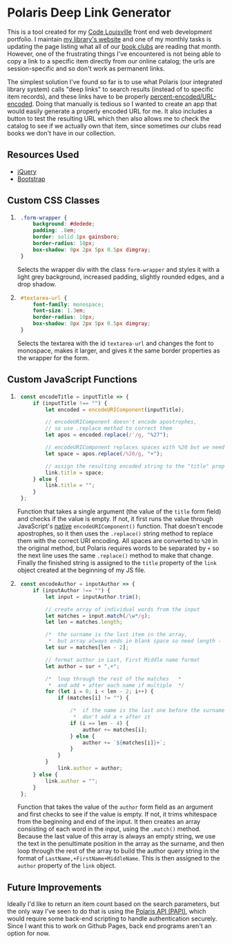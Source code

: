 # Polaris Deep Link Generator

This is a tool created for my [Code Louisville](https://codelouisville.org/) front end web development portfolio. I maintain [my library's website](https://jefflibrary.org) and one of my monthly tasks is updating the page listing what all of our [book clubs](https://jefflibrary.org/events/book-clubs) are reading that month. However, one of the frustrating things I've encountered is not being able to copy a link to a specific item directly from our online catalog; the urls are session-specific and so don't work as permanent links.

The simplest solution I've found so far is to use what Polaris (our integrated library system) calls "deep links" to search results (instead of to specific item records), and these links have to be properly [percent-encoded/URL-encoded](https://www.w3schools.com/tags/ref_urlencode.asp). Doing that manually is tedious so I wanted to create an app that would easily generate a properly encoded URL for me. It also includes a button to test the resulting URL which then also allows me to check the catalog to see if we actually own that item, since sometimes our clubs read books we don't have in our collection.

## Resources Used

* [jQuery](https://jquery.com)
* [Bootstrap](https://getbootstrap.com)


## Custom CSS Classes

1. ```css
    .form-wrapper {
        background: #dedede;
        padding: .8em;
        border: solid 1px gainsboro;
        border-radius: 10px;
        box-shadow: 0px 2px 5px 0.5px dimgray;
    }
    ```
    Selects the wrapper div with the class `form-wrapper` and styles it with a light grey background, increased padding, slightly rounded edges, and a drop shadow.
2. ```css
    #textarea-url {
        font-family: monospace;
        font-size: 1.3em;
        border-radius: 10px;
        box-shadow: 0px 2px 5px 0.5px dimgray;
    }
    ```
    Selects the textarea with the id `textarea-url` and changes the font to monospace, makes it larger, and gives it the same border properties as the wrapper for the form.


## Custom JavaScript Functions

1. ```javascript
    const encodeTitle = inputTitle => {
        if (inputTitle !== "") {
            let encoded = encodeURIComponent(inputTitle);

            // encodeURIComponent doesn't encode apostrophes, 
            // so use .replace method to correct them
            let apos = encoded.replace(/'/g, "%27");

            // encodeURIComponent replaces spaces with %20 but we need spaces to be +
            let space = apos.replace(/%20/g, "+");

            // assign the resulting encoded string to the "title" property of the link object
            link.title = space;
        } else {
            link.title = "";
        }
    };
    ```
    Function that takes a single argument (the value of the `title` form field) and checks if the value is empty. If not, it first runs the value through JavaScript's [native](https://developer.mozilla.org/en-US/docs/Web/JavaScript/Reference/Global_Objects/encodeURIComponent) `encodeURIComponent()` function. That doesn't encode apostrophes, so it then uses the `.replace()` string method to replace them with the correct URI encoding. All spaces are converted to `%20` in the original method, but Polaris requires words to be separated by `+` so the next line uses the same `.replace()` method to make that change. Finally the finished string is assigned to the `title` property of the `link` object created at the beginning of my JS file.
2. ```javascript
    const encodeAuthor = inputAuthor => {
        if (inputAuthor !== "") {
            let input = inputAuthor.trim();

            // create array of individual words from the input
            let matches = input.match(/\w*/g);
            let len = matches.length;

            /*  the surname is the last item in the array,               *
             *  but array always ends in blank space so need length - 2  */
            let sur = matches[len - 2];

            // format author in Last, First Middle name format
            let author = sur + ",+";

            /*  loop through the rest of the matches   *
             *  and add + after each name if multiple  */
            for (let i = 0; i < len - 2; i++) {
                if (matches[i] != "") {

                    /*  if the name is the last one before the surname   *
                     *  don't add a + after it                           */    
                    if (i == len - 4) {
                        author += matches[i];
                    } else {
                        author += `${matches[i]}+`;
                    }
                }
            }
                link.author = author;
        } else {
            link.author = "";
        }
    };
    ```
    Function that takes the value of the `author` form field as an argument and first checks to see if the value is empty. If not, it trims whitespace from the beginning and end of the input. It then creates an array consisting of each word in the input, using the `.match()` method. Because the last value of this array is always an empty string, we use the text in the penultimate position in the array as the surname, and then loop through the rest of the array to build the author query string in the format of `LastName,+FirstName+MiddleName`. This is then assigned to the `author` property of the `link` object.


## Future Improvements

Ideally I'd like to return an item count based on the search parameters, but the only way I've seen to do that is using the [Polaris API (PAPI)](http://developer.polarislibrary.com/), which would require some back-end scripting to handle authentication securely. Since I want this to work on Github Pages, back end programs aren't an option for now.
